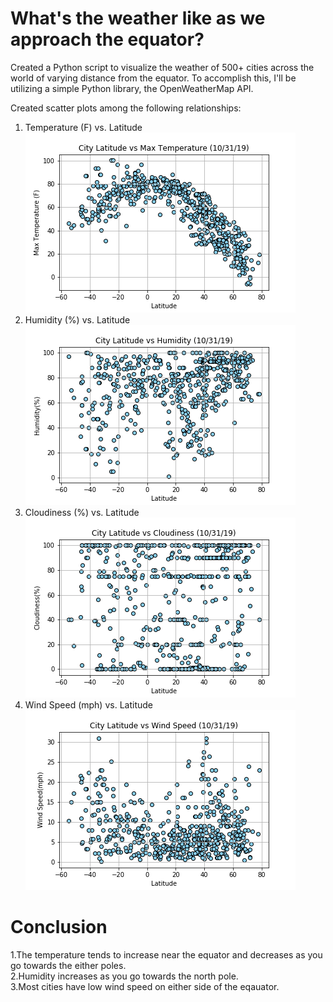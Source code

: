 # What's the weather like as we approach the equator?

Created a Python script to visualize the weather of 500+ cities across the world of varying distance from the equator. To accomplish this, I'll be utilizing a simple Python library, the OpenWeatherMap API.  

Created scatter plots among the following relationships:  
1. Temperature (F) vs. Latitude  
![](WeatherPy/City%20Latitude%20vs%20Max%20Temperature.png)
2. Humidity (%) vs. Latitude  
![](WeatherPy/City%20Latitude%20vs%20Humidity.png)
3. Cloudiness (%) vs. Latitude  
![](WeatherPy/City%20Latitude%20vs%20Cloudiness.png)
4. Wind Speed (mph) vs. Latitude  
![](WeatherPy/City%20Latitude%20vs%20Wind%20Speed.png)

# Conclusion
1.The temperature tends to increase near the equator and decreases as you go towards the either poles.  
2.Humidity increases as you go towards the north pole.  
3.Most cities have low wind speed on either side of the eqauator. 
